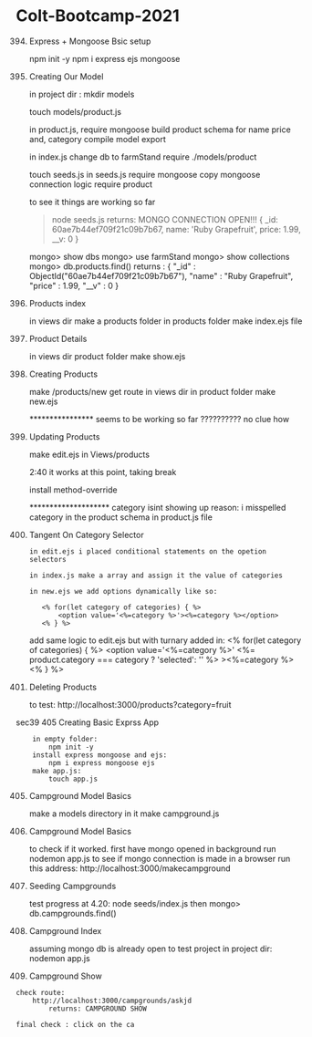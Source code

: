 # Colt-Bootcamp-2021

394. Express + Mongoose Bsic setup

        npm init -y
        npm i express ejs mongoose

395. Creating Our Model

        in project dir : mkdir models

        touch models/product.js

        in product.js, require mongoose
        build product schema for name price and, category
        compile model
        export

        in index.js change db to farmStand
        require ./models/product

        touch seeds.js
        in seeds.js require mongoose
        copy mongoose connection logic
        require product

        to see it things are working so far 

        > node seeds.js
            returns: 
                MONGO CONNECTION OPEN!!!
                    {
                    _id: 60ae7b44ef709f21c09b7b67,
                    name: 'Ruby Grapefruit',
                    price: 1.99,
                    __v: 0
                    }

        mongo> show dbs 
        mongo> use farmStand
        mongo> show collections
        mongo> db.products.find()
            returns :
                { "_id" : ObjectId("60ae7b44ef709f21c09b7b67"), "name" : "Ruby Grapefruit", "price" : 1.99, "__v" : 0 }

396. Products index

        in views dir make a products folder
        in products folder make index.ejs file

397. Product Details

        in views dir product folder make show.ejs

398. Creating Products

        make /products/new get route
        in views dir in product folder make new.ejs

        **************** seems to be working so far
        ?????????? no clue how

399.  Updating Products

        make edit.ejs in Views/products

        2:40 it works at this point, taking break

        install method-override

        ******************** category isint showing up
            reason: 
                i misspelled category in the product schema in product.js file

400. Tangent On Category Selector
         
         in edit.ejs i placed conditional statements on the opetion selectors

         in index.js make a array and assign it the value of categories

         in new.ejs we add options dynamically like so:

            <% for(let category of categories) { %>
                <option value='<%=category %>'><%=category %></option>
            <% } %>

        add same logic to edit.ejs but with turnary added in:
            <% for(let category of categories) { %>
                <option value='<%=category %>' <%= product.category === category ? 'selected': '' %> ><%=category %></option>
            <% } %>

401. Deleting Products

        to test:
            http://localhost:3000/products?category=fruit

sec39 405 Creating Basic Exprss App

        in empty folder:
            npm init -y
        install express mongoose and ejs:
            npm i express mongoose ejs
        make app.js:
            touch app.js

405. Campground Model Basics

        make a models directory
        in it make campground.js

406. Campground Model Basics

        to check if it worked.
        first have mongo opened in background
        run nodemon app.js to see if mongo connection is made
        in a browser run this address:
            http://localhost:3000/makecampground

407. Seeding Campgrounds

        test progress at 4.20: node seeds/index.js
        then
            mongo> db.campgrounds.find()

408. Campground Index

        assuming mongo db is already open
        to test project 
        in project dir:
        nodemon app.js 

409. Campground Show

    check route:
        http://localhost:3000/campgrounds/askjd
            returns: CAMPGROUND SHOW

    final check : click on the ca



